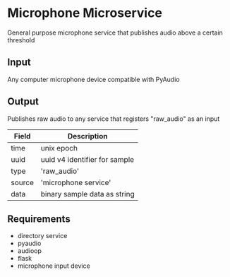 # Microphone Microservice

General purpose microphone service that publishes audio above a certain threshold

## Input

Any computer microphone device compatible with PyAudio

## Output

Publishes raw audio to any service that registers "raw_audio" as an input

Field | Description
--- | ---
time | unix epoch
uuid | uuid v4 identifier for sample
type | 'raw_audio'
source | 'microphone service'
data | binary sample data as string

## Requirements

* directory service
* pyaudio
* audioop
* flask
* microphone input device
